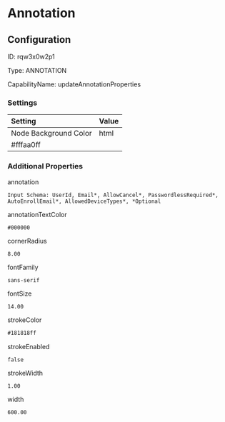 # Annotation
## Configuration
ID:  rqw3x0w2p1

Type: ANNOTATION 

CapabilityName: updateAnnotationProperties

### Settings
| Setting | Value  |
| :------------------------ | ---------------------------------------- |
| Node Background Color | html 
#fffaa0ff | 






### Additional Properties
annotation
```string 
Input Schema: UserId, Email*, AllowCancel*, PasswordlessRequired*, AutoEnrollEmail*, AllowedDeviceTypes*, *Optional
```


annotationTextColor
```html 
#000000
```


cornerRadius
```float64 
8.00
```


fontFamily
```string 
sans-serif
```


fontSize
```float64 
14.00
```


strokeColor
```html 
#181818ff
```


strokeEnabled
```bool 
false
```


strokeWidth
```float64 
1.00
```


width
```float64 
600.00
```




